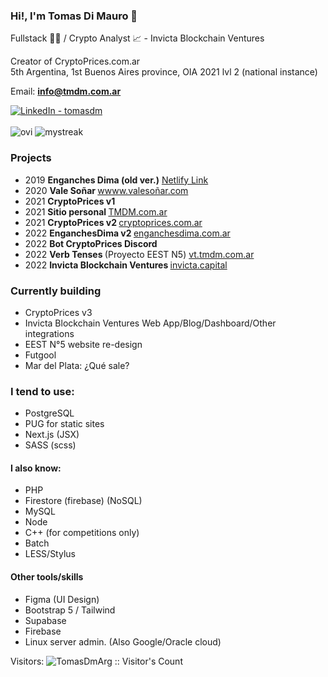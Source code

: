 ### Hi!, I'm Tomas Di Mauro 👋
Fullstack 👨‍💻 / Crypto Analyst 📈 - Invicta Blockchain Ventures

Creator of CryptoPrices.com.ar <br>
5th Argentina, 1st Buenos Aires province, OIA 2021 lvl 2 (national instance)

Email: <b>info@tmdm.com.ar</b>

<a target="_blank" href="https://www.linkedin.com/in/tomasdm/" target="_blank">
   <img alt="LinkedIn - tomasdm" src="https://img.shields.io/badge/LinkedIn-0077B5.svg?&style=for-the-badge&logo=linkedin&logoColor=white" />
</a>
<br><br>

<img src="https://github-readme-stats.vercel.app/api/top-langs?username=TomasDmArg&show_icons=true&locale=en&layout=compact&theme=dark&hide_border=true" alt="ovi" />
<img src="http://github-readme-streak-stats.herokuapp.com?user=TomasDmArg&theme=dark&hide_border=true" alt="mystreak"/>


### Projects
- 2019 <b> Enganches Dima (old ver.)</b> [Netlify Link](https://nervous-easley-7b832c.netlify.app/)
- 2020 <b> Vale Soñar </b> [wwww.valesoñar.com](https://xn--valesoar-i3a.com)
- 2021 <b> CryptoPrices v1 </b>
- 2021 <b> Sitio personal </b> [TMDM.com.ar](https://tmdm.com.ar)
- 2021 <b> CryptoPrices v2 </b> [cryptoprices.com.ar](https://cryptoprices.com.ar)
- 2022 <b> EnganchesDima v2 </b> [enganchesdima.com.ar](https://enganchesdima.com.ar)
- 2022 <b> Bot CryptoPrices Discord </b>
- 2022 <b> Verb Tenses </b> (Proyecto EEST N5) [vt.tmdm.com.ar](https://vt.tmdm.com.ar)
- 2022 <b> Invicta Blockchain Ventures </b> [invicta.capital](https://invicta.capital) 

### Currently building
- CryptoPrices v3
- Invicta Blockchain Ventures Web App/Blog/Dashboard/Other integrations
- EEST N°5 website re-design
- Futgool
- Mar del Plata: ¿Qué sale?


### I tend to use:
- PostgreSQL
- PUG for static sites
- Next.js (JSX)
- SASS (scss)

#### I also know:
- PHP
- Firestore (firebase) (NoSQL)
- MySQL
- Node
- C++ (for competitions only)
- Batch
- LESS/Stylus

#### Other tools/skills
- Figma (UI Design)
- Bootstrap 5 / Tailwind
- Supabase
- Firebase
- Linux server admin. (Also Google/Oracle cloud)



<!--
**TomasDmArg/TomasDmArg** is a ✨ _special_ ✨ repository because its `README.md` (this file) appears on your GitHub profile.

Here are some ideas to get you started:

- 🔭 I’m currently working on ...
- 🌱 I’m currently learning ...
- 👯 I’m looking to collaborate on ...
- 🤔 I’m looking for help with ...
- 💬 Ask me about ...
- 📫 How to reach me: ...
- 😄 Pronouns: ...
- ⚡ Fun fact: ...
-->
Visitors:
<img src="https://profile-counter.glitch.me/{TomasDmArg}/count.svg" alt="TomasDmArg :: Visitor's Count" />
